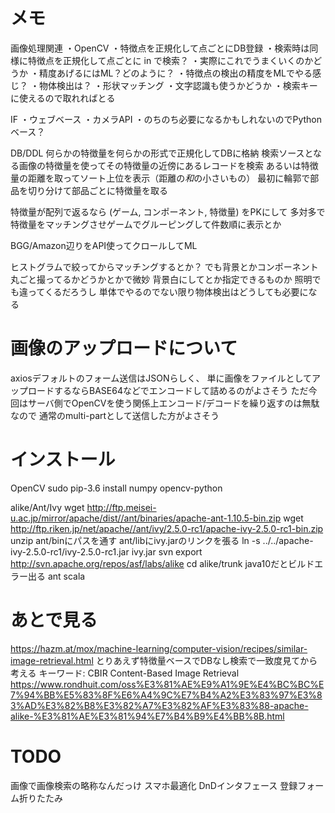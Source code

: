 # メモ

画像処理関連
・OpenCV
・特徴点を正規化して点ごとにDB登録
・検索時は同様に特徴点を正規化して点ごとに in で検索？
・実際にこれでうまくいくのかどうか
・精度あげるにはML？どのように？
・特徴点の検出の精度をMLでやる感じ？
・物体検出は？
・形状マッチング
・文字認識も使うかどうか
    ・検索キーに使えるので取れればとる

IF
・ウェブベース
・カメラAPI
・のちのち必要になるかもしれないのでPythonベース？

DB/DDL
何らかの特徴量を何らかの形式で正規化してDBに格納
検索ソースとなる画像の特徴量を使ってその特徴量の近傍にあるレコードを検索
あるいは特徴量の距離を取ってソート上位を表示（距離の*和*の小さいもの）
最初に輪郭で部品を切り分けて部品ごとに特徴量を取る

特徴量が配列で返るなら (ゲーム, コンポーネント, 特徴量) をPKにして
多対多で特徴量をマッチングさせゲームでグルーピングして件数順に表示とか


BGG/Amazon辺りをAPI使ってクロールしてML

ヒストグラムで絞ってからマッチングするとか？
でも背景とかコンポーネント丸ごと撮ってるかどうかとかで微妙
背景白にしてとか指定できるものか 照明でも違ってくるだろうし
単体でやるのでない限り物体検出はどうしても必要になる


# 画像のアップロードについて
axiosデフォルトのフォーム送信はJSONらしく、
単に画像をファイルとしてアップロードするならBASE64などでエンコードして詰めるのがよさそう
ただ今回はサーバ側でOpenCVを使う関係上エンコード/デコードを繰り返すのは無駄なので
通常のmulti-partとして送信した方がよさそう




# インストール
OpenCV
sudo pip-3.6 install numpy opencv-python 

alike/Ant/Ivy
wget http://ftp.meisei-u.ac.jp/mirror/apache/dist//ant/binaries/apache-ant-1.10.5-bin.zip
wget http://ftp.riken.jp/net/apache//ant/ivy/2.5.0-rc1/apache-ivy-2.5.0-rc1-bin.zip
unzip
ant/binにパスを通す
ant/libにivy.jarのリンクを張る
ln -s ../../apache-ivy-2.5.0-rc1/ivy-2.5.0-rc1.jar ivy.jar
svn export http://svn.apache.org/repos/asf/labs/alike
cd alike/trunk
java10だとビルドエラー出る
ant
scala



# あとで見る
https://hazm.at/mox/machine-learning/computer-vision/recipes/similar-image-retrieval.html
とりあえず特徴量ベースでDBなし検索で一致度見てから考える
キーワード: CBIR Content-Based Image Retrieval
https://www.rondhuit.com/oss%E3%81%AE%E9%A1%9E%E4%BC%BC%E7%94%BB%E5%83%8F%E6%A4%9C%E7%B4%A2%E3%83%97%E3%83%AD%E3%82%B8%E3%82%A7%E3%82%AF%E3%83%88-apache-alike-%E3%81%AE%E3%81%94%E7%B4%B9%E4%BB%8B.html

# TODO 
画像で画像検索の略称なんだっけ
スマホ最適化
DnDインタフェース
登録フォーム折りたたみ

